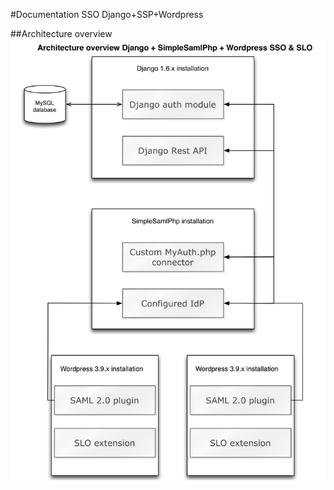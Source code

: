 #Documentation SSO Django+SSP+Wordpress

##Architecture overview
![Architecture](/docs/architecture_ssp_django_wordpress.png)